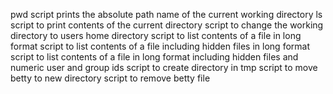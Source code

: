 pwd script prints the absolute path name of the current working directory
ls script to print contents of the current directory
script to change the working directory to users home directory
script to list contents of a file in long format
script to list contents of a file including hidden files in long format
script to list contents of a file in long format including hidden files and numeric user and group ids
script to create directory in tmp
script to move betty to new directory
script to remove betty file
